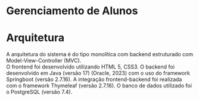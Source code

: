 # Gerenciamento de Alunos
#  Arquitetura
  A arquitetura do sistema é do tipo monolítica com backend estruturado com Model-View-Controller (MVC).  
  O frontend foi desenvolvido utilizando HTML 5, CSS3. O backend foi desenvolvido em Java (versão 17) (Oracle, 2023) com o uso do framework Springboot (versão 2.7.16). A integração frontend-backend foi realizada com o framework Thymeleaf (versão 2.7.16). O banco de dados utilizado foi o PostgreSQL (versão 7.4).
  
  

